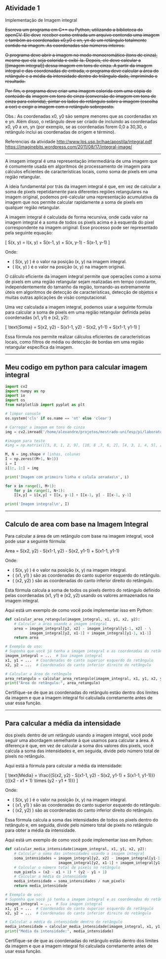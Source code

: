 ## Atividade 1

Implementação de Imagem integral

~~Escreva um programa em C++ ou Python, utilizando a biblioteca do openCV. Ele deve~~
~~receber como entrada um arquivo contendo uma imagem e também as coordenadas x0,y0 e xn, yn de um retângulo totalmente contido na imagem. As coordenadas são números inteiros.~~

~~O programa deve abrir a imagem no modo monocromático (tons de cinza), mesmo que ela~~
~~seja colorida e exibí-la. Depois, ele deve calcular a [[imagem integral]] dessa imagem em tons de cinza. A partir da imagem integral e das coordenadas de entrada, o programa deve calcular a área do retângulo e a média da intensidade dentro do triângulo dado, imprimindo o resultado.~~

~~Por fim, o programa deve criar uma imagem colorida com uma cópia do conteúdo da~~
~~imagem em tons de cinza (conversão de imagem em tons de cinza para colorida), pintar os lados do retângulo sobre a imagem (escolha a cor) e exigir a imagem com o retângulo sobreposto.~~

Obs.: As coordenadas x0, y0 são sempre menores que as coordenadas xn e yn. Além disso, o retângulo deve ser criado de incluindo as coordenadas x0, y0 a xn, yn (por exemplo, se as
coordenadas forem 0,0 a 30,30, o retângulo inclui as coordenadas de origem e término).

Referencias da atividade
http://www.lps.usp.br/hae/apostila/integral.pdf
https://imaginebits.wordpress.com/2011/08/17/integral-image/

______________________________

A imagem integral é uma representação intermediária de uma imagem que é comumente usada em algoritmos de processamento de imagem para cálculos eficientes de características locais, como soma de pixels em uma região retangular.

A ideia fundamental por trás da imagem integral é que, em vez de calcular a soma de pixels repetidamente para diferentes regiões retangulares na imagem original, podemos pré-calcular uma representação acumulativa da imagem que nos permite calcular rapidamente a soma de pixels em qualquer região retangular.

A imagem integral é calculada de forma recursiva, onde cada valor na imagem integral é a soma de todos os pixels acima e à esquerda do pixel correspondente na imagem original. Esse processo pode ser representado pela seguinte equação:

\[ S(x, y) = I(x, y) + S(x-1, y) + S(x, y-1) - S(x-1, y-1) \]

Onde:
- \( S(x, y) \) é o valor na posição (x, y) na imagem integral.
- \( I(x, y) \) é o valor na posição (x, y) na imagem original.

O cálculo eficiente da imagem integral permite que operações como a soma de pixels em uma região retangular sejam realizadas em tempo constante, independentemente do tamanho da região, tornando-as extremamente úteis em algoritmos de detecção de características, detecção de objetos e muitas outras aplicações de visão computacional.

Uma vez calculada a imagem integral, podemos usar a seguinte fórmula para calcular a soma de pixels em uma região retangular definida pelas coordenadas (x1, y1) e (x2, y2):

\[ \text{Soma} = S(x2, y2) - S(x1-1, y2) - S(x2, y1-1) + S(x1-1, y1-1) \]

Essa fórmula nos permite realizar cálculos eficientes de características locais, como filtros de média ou detecção de bordas em uma região retangular específica da imagem.

------------------

## Meu codigo em python para calcular imagem integral

```python
import cv2
import numpy as np
import io
import os
from matplotlib import pyplot as plt

# limpar console
os.system('cls' if os.name == 'nt' else 'clear')

# Carregar a imagem em tons de cinza
img = cv2.imread('/home/alexandre/projetos/mestrado-unifesp/pi/laboratorio1/Lenna.png', cv2.IMREAD_GRAYSCALE)

#imagem para teste
#img = np.matrix([[5, 8, 1, 2, 9], [10, 8 ,7, 6, 2], [4, 3, 1, 4, 5], [8, 9, 2, 3, 5], [6, 8, 7, 1, 3]])

M, N = img.shape # linhas, colunas
I = np.zeros((M+1, N+1))
i = I
i[1:, 1:] = img

print('Imagem com primeira linha e colula zeradas\n', i)

for x in range(1, M+1):
	for y in range(1, N+1):
	I[x,y] = i[x,y] + I[x, y-1] + I[x-1, y] - I[x-1, y-1]

print('Imagem integral\n', I)
```


_________________

## Calculo de area com base na Imagem Integral 

Para calcular a área de um retângulo com base na imagem integral, você pode usar a seguinte fórmula:

Area = S(x2, y2) - S(x1-1, y2) - S(x2, y1-1) + S(x1-1, y1-1)

Onde:


- \( S(x, y) \) é o valor na posição (x, y) na imagem integral.
- \( (x1, y1) \) são as coordenadas do canto superior esquerdo do retângulo.
- \( (x2, y2) \) são as coordenadas do canto inferior direito do retângulo.

Esta fórmula calcula a soma de todos os pixels dentro do retângulo definido pelas coordenadas (x1, y1) e (x2, y2) usando os valores armazenados na imagem integral. 

Aqui está um exemplo de como você pode implementar isso em Python:

```python
def calcular_area_retangulo(imagem_integral, x1, y1, x2, y2):
    # Calcular a área usando a imagem integral
    area = imagem_integral[y2, x2] - imagem_integral[y1-1, x2] - \
           imagem_integral[y2, x1-1] + imagem_integral[y1-1, x1-1]
    return area

# Exemplo de uso:
# Suponha que você já tenha a imagem integral e as coordenadas do retângulo
imagem_integral = ...  # Sua imagem integral
x1, y1 = ...  # Coordenadas do canto superior esquerdo do retângulo
x2, y2 = ...  # Coordenadas do canto inferior direito do retângulo

# Calcular a área do retângulo
area_retangulo = calcular_area_retangulo(imagem_integral, x1, y1, x2, y2)
print("Área do retângulo:", area_retangulo)
```

Certifique-se de que as coordenadas do retângulo estão dentro dos limites da imagem e que a imagem integral foi calculada corretamente antes de usar essa função.

_____________________________
## Para calcular a média da intensidade

dos pixels dentro de um retângulo usando a imagem integral, você pode seguir uma abordagem semelhante à que usamos para calcular a área. A diferença é que, em vez de calcular a soma dos valores dos pixels, você calcula a soma das intensidades e, em seguida, divide pelo número total de pixels no retângulo.

Aqui está a fórmula para calcular a média da intensidade:

\[ \text{Média} = \frac{{S(x2, y2) - S(x1-1, y2) - S(x2, y1-1) + S(x1-1, y1-1)}}{{(x2 - x1 + 1) \times (y2 - y1 + 1)}} \]

Onde:
- \( S(x, y) \) é o valor na posição (x, y) na imagem integral.
- \( (x1, y1) \) são as coordenadas do canto superior esquerdo do retângulo.
- \( (x2, y2) \) são as coordenadas do canto inferior direito do retângulo.

Essa fórmula calcula a soma das intensidades de todos os pixels dentro do retângulo e, em seguida, divide pelo número total de pixels no retângulo para obter a média da intensidade.

Aqui está um exemplo de como você pode implementar isso em Python:

```python
def calcular_media_intensidade(imagem_integral, x1, y1, x2, y2):
    # Calcular a soma das intensidades usando a imagem integral
    soma_intensidades = imagem_integral[y2, x2] - imagem_integral[y1-1, x2] - \
                        imagem_integral[y2, x1-1] + imagem_integral[y1-1, x1-1]
    # Calcular o número total de pixels no retângulo
    num_pixels = (x2 - x1 + 1) * (y2 - y1 + 1)
    # Calcular a média da intensidade
    media_intensidade = soma_intensidades / num_pixels
    return media_intensidade

# Exemplo de uso:
# Suponha que você já tenha a imagem integral e as coordenadas do retângulo
imagem_integral = ...  # Sua imagem integral
x1, y1 = ...  # Coordenadas do canto superior esquerdo do retângulo
x2, y2 = ...  # Coordenadas do canto inferior direito do retângulo

# Calcular a média da intensidade dentro do retângulo
media_intensidade = calcular_media_intensidade(imagem_integral, x1, y1, x2, y2)
print("Média da intensidade:", media_intensidade)
```

Certifique-se de que as coordenadas do retângulo estão dentro dos limites da imagem e que a imagem integral foi calculada corretamente antes de usar essa função.
